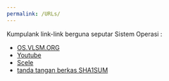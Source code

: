 ```yaml
---
permalink: /URLs/
---
```


Kumpulank link-link berguna seputar Sistem Operasi :

* [OS.VLSM.ORG](https://os.vlsm.org/)
* [Youtube](https://www.youtube.com/playlist?list=PLwaskZn3rUGvTfUHu3lhkYY4tOSy6amhz)
* [Scele](https://scele.cs.ui.ac.id/course/view.php?id=822)
* [tanda tangan berkas SHA1SUM](https://rahmatm.samik-ibrahim.vlsm.org/2020/06/cara-membuat-dan-menanda-tangani-berkas.html)
